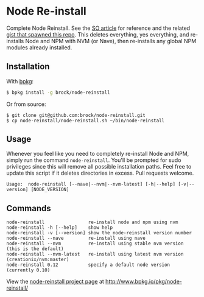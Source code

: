 # Node Re-install

Complete Node Reinstall. See the [SO article](http://stackoverflow.com/a/11178106/2083544) for reference and the related [gist that spawned this repo](https://gist.github.com/brock/5b1b70590e1171c4ab54). This deletes everything, yes everything, and re-installs Node and NPM with NVM (or Nave), then re-installs any global NPM modules already installed.

## Installation

With [bpkg](https://github.com/bpkg/bpkg):

```sh
$ bpkg install -g brock/node-reinstall
```

Or from source:

```
$ git clone git@github.com:brock/node-reinstall.git
$ cp node-reinstall/node-reinstall.sh ~/bin/node-reinstall
```

## Usage

Whenever you feel like you need to completely re-install Node and NPM, simply run the command `node-reinstall`. You'll be prompted for sudo privileges since this will remove all possible installation paths. Feel free to update this script if it deletes directories in excess. Pull requests welcome.


    Usage:  node-reinstall [--nave|--nvm|--nvm-latest] [-h|--help] [-v|--version] [NODE_VERSION]

## Commands

	node-reinstall                re-install node and npm using nvm
	node-reinstall -h [--help]    show help
	node-reinstall -v [--version] show the node-reinstall version number
	node-reinstall --nave         re-install using nave
	node-reinstall --nvm          re-install using stable nvm version (this is the default)
	node-reinstall --nvm-latest   re-install using latest nvm version (creationix/nvm:master)
	node-reinstall 0.12           specify a default node version (currently 0.10)

View the [node-reinstall project page](http://www.bpkg.io/pkg/node-reinstall/) at http://www.bpkg.io/pkg/node-reinstall/
